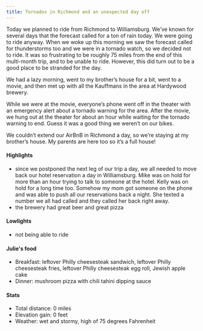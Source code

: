 ```yaml
---
title: Tornados in Richmond and an unexpected day off 
---
```


Today we planned to ride from Richmond to Williamsburg. We’ve known for several days that the forecast called for a ton of rain today. We were going to ride anyway. When we woke up this morning we saw the forecast called for thunderstorms too and we were in a tornado watch, so we decided not to ride. It was so frustrating to be roughly 75 miles from the end of this multi-month trip, and to be unable to ride. However, this  did turn out to be a good place to be stranded for the day.

We had a lazy morning, went to my brother’s house for a bit, went to a movie, and then met up with all the Kauffmans in the area at Hardywood brewery. 

While we were at the movie, everyone’s phone went off in the theater with an emergency alert about a tornado warning for the area. After the movie, we hung out at the theater for about an hour while waiting for the tornado warning to end. Guess it was a good thing we weren’t on our bikes. 

We couldn’t extend our AirBnB in Richmond a day, so we’re staying at my brother’s house. My parents are here too so it’s a full house! 

#### Highlights
- since we postponed the next leg of our trip a day, we all needed to move back our hotel reservation a day in Williamsburg. Mike was on hold for more than an hour trying to talk to someone at the hotel. Kelly was on hold for a long time too. Somehow my mom got someone on the phone and was able to push all our reservations back a night. She texted a number we all had called and they called her back right away. 
- the brewery had great beer and great pizza

#### Lowlights
- not being able to ride 

#### Julie's food
- Breakfast: leftover Philly cheesesteak sandwich, leftover Philly cheesesteak fries, leftover Philly cheesesteak egg roll, Jewish apple cake 
- Dinner: mushroom pizza with chili tahini dipping sauce

#### Stats
- Total distance: 0 miles
- Elevation gain: 0 feet
- Weather: wet and stormy, high of 75 degrees Fahrenheit
